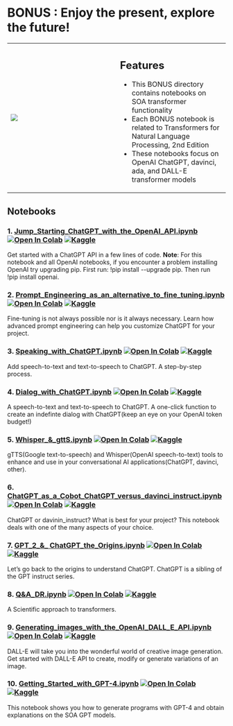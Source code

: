 # BONUS : Enjoy the present, explore the future!

<table class="noBorder">
  <tr>
    <td width="50%" height="50%"> 
      <img src="https://github.com/Denis2054/Transformers-for-NLP-2nd-Edition/blob/main/Bonus/Transformers.JPG">
    </td>
    <td valign="top">
      <H2>Features</H2>
      <ul>
      <li> This BONUS directory contains notebooks on SOA transformer functionality </li>
      <li> Each BONUS notebook is related to Transformers for Natural Language Processing, 2nd Edition </li>
      <li> These notebooks focus on OpenAI ChatGPT, davinci, ada, and DALL-E transformer models </li>
      </ul>
    </td>
  </tr>
 </table>
 
 ## Notebooks
 
### 1. [Jump_Starting_ChatGPT_with_the_OpenAI_API.ipynb](https://github.com/Denis2054/Transformers-for-NLP-2nd-Edition/blob/main/Bonus/Jump_Starting_ChatGPT_with_the_OpenAI_API.ipynb) [![Open In Colab](https://colab.research.google.com/assets/colab-badge.svg)](https://colab.research.google.com/github/Denis2054/Transformers-for-NLP-2nd-Edition/blob/main/Bonus/Jump_Starting_ChatGPT_with_the_OpenAI_API.ipynb) [![Kaggle](https://kaggle.com/static/images/open-in-kaggle.svg)](https://kaggle.com/kernels/welcome?src=https://github.com/Denis2054/Transformers-for-NLP-2nd-Edition/blob/main/Bonus/Jump_Starting_ChatGPT_with_the_OpenAI_API.ipynb)

Get started with a ChatGPT API in a few lines of code. **Note**: For this notebook and all OpenAI notebooks, if you encounter a problem installing OpenAI try upgrading pip. First run: !pip install --upgrade pip. Then run !pip install openai.


### 2. [Prompt_Engineering_as_an_alternative_to_fine_tuning.ipynb](https://github.com/Denis2054/Transformers-for-NLP-2nd-Edition/blob/main/Bonus/Prompt_Engineering_as_an_alternative_to_fine_tuning.ipynb) [![Open In Colab](https://colab.research.google.com/assets/colab-badge.svg)](https://colab.research.google.com/github/Denis2054/Transformers-for-NLP-2nd-Edition/blob/main/Bonus/Prompt_Engineering_as_an_alternative_to_fine_tuning.ipynb) [![Kaggle](https://kaggle.com/static/images/open-in-kaggle.svg)](https://kaggle.com/kernels/welcome?src=https://github.com/Denis2054/Transformers-for-NLP-2nd-Edition/blob/main/Bonus/Prompt_Engineering_as_an_alternative_to_fine_tuning.ipynb)

Fine-tuning is not always possible nor is it always necessary.
Learn how advanced prompt engineering can help you customize ChatGPT for your project.

### 3. [Speaking_with_ChatGPT.ipynb](https://github.com/Denis2054/Transformers-for-NLP-2nd-Edition/blob/main/Bonus/Speaking_with_ChatGPT.ipynb) [![Open In Colab](https://colab.research.google.com/assets/colab-badge.svg)](https://colab.research.google.com/github/Denis2054/Transformers-for-NLP-2nd-Edition/blob/main/Bonus/Speaking_with_ChatGPT.ipynb) [![Kaggle](https://kaggle.com/static/images/open-in-kaggle.svg)](https://kaggle.com/kernels/welcome?src=https://github.com/Denis2054/Transformers-for-NLP-2nd-Edition/blob/main/Bonus/Speaking_with_ChatGPT.ipynb)

Add speech-to-text and text-to-speech to ChatGPT. A step-by-step process.

### 4. [Dialog_with_ChatGPT.ipynb](https://github.com/Denis2054/Transformers-for-NLP-2nd-Edition/blob/main/Bonus/Dialog_with_ChatGPT.ipynb) [![Open In Colab](https://colab.research.google.com/assets/colab-badge.svg)](https://colab.research.google.com/github/Denis2054/Transformers-for-NLP-2nd-Edition/blob/main/Bonus/Dialog_with_ChatGPT.ipynb) [![Kaggle](https://kaggle.com/static/images/open-in-kaggle.svg)](https://kaggle.com/kernels/welcome?src=https://github.com/Denis2054/Transformers-for-NLP-2nd-Edition/blob/main/Bonus/Dialog_with_ChatGPT.ipynb)

A speech-to-text and text-to-speech to ChatGPT. A one-click function to create an indefinte dialog with ChatGPT(keep an eye on your OpenAI token budget!)

### 5. [Whisper_&_gttS.ipynb](https://github.com/Denis2054/Transformers-for-NLP-2nd-Edition/blob/main/Bonus/Whisper_%26_gttS.ipynb)  [![Open In Colab](https://colab.research.google.com/assets/colab-badge.svg)](https://colab.research.google.com/github/Denis2054/Transformers-for-NLP-2nd-Edition/blob/main/Bonus/Whisper_&_gttS.ipynb) [![Kaggle](https://kaggle.com/static/images/open-in-kaggle.svg)](https://kaggle.com/kernels/welcome?src=https://github.com/Denis2054/Transformers-for-NLP-2nd-Edition/blob/main/Bonus/Whisper_&_gttS.ipynb)

gTTS(Google text-to-speech) and Whisper(OpenAI speech-to-text) tools to enhance and use in your conversational AI applications(ChatGPT, davinci, other).


### 6. [ChatGPT_as_a_Cobot_ChatGPT_versus_davinci_instruct.ipynb](https://github.com/Denis2054/Transformers-for-NLP-2nd-Edition/blob/main/Bonus/ChatGPT_as_a_Cobot_ChatGPT_versus_davinci_instruct.ipynb) [![Open In Colab](https://colab.research.google.com/assets/colab-badge.svg)](https://colab.research.google.com/github/Denis2054/Transformers-for-NLP-2nd-Edition/blob/main/Bonus/ChatGPT_as_a_Cobot_ChatGPT_versus_davinci_instruct.ipynb) [![Kaggle](https://kaggle.com/static/images/open-in-kaggle.svg)](https://kaggle.com/kernels/welcome?src=https://github.com/Denis2054/Transformers-for-NLP-2nd-Edition/blob/main/Bonus/ChatGPT_as_a_Cobot_ChatGPT_versus_davinci_instruct.ipynb)

ChatGPT or davinin_instruct? What is best for your project? This notebook deals with one of the many aspects of your choice.

### 7. [GPT_2_&_ ChatGPT_the_Origins.ipynb](https://github.com/Denis2054/Transformers-for-NLP-2nd-Edition/blob/main/Bonus/GPT_2_%26_ChatGPT_the_Origins.ipynb) [![Open In Colab](https://colab.research.google.com/assets/colab-badge.svg)](https://colab.research.google.com/github/Denis2054/Transformers-for-NLP-2nd-Edition/blob/main/Bonus/GPT_2_&_ChatGPT_the_Origins.ipynb) [![Kaggle](https://kaggle.com/static/images/open-in-kaggle.svg)](https://kaggle.com/kernels/welcome?src=https://github.com/Denis2054/Transformers-for-NLP-2nd-Edition/blob/main/Bonus/GPT_2_&_ChatGPT_the_Origins.ipynb)

Let’s go back to the origins to understand ChatGPT. ChatGPT is a sibling of the GPT instruct series.

### 8. [Q&A_DR.ipynb](https://github.com/Denis2054/Transformers-for-NLP-2nd-Edition/blob/main/Bonus/Q%26A_DR.ipynb) [![Open In Colab](https://colab.research.google.com/assets/colab-badge.svg)](https://colab.research.google.com/github/Denis2054/Transformers-for-NLP-2nd-Edition/blob/main/Bonus/Q%26A_DR.ipynb) [![Kaggle](https://kaggle.com/static/images/open-in-kaggle.svg)](https://kaggle.com/kernels/welcome?src=https://github.com/Denis2054/Transformers-for-NLP-2nd-Edition/blob/main/Bonus/Q%26A_DR.ipynb)

A Scientific approach to transformers.

### 9. [Generating_images_with_the_OpenAI_DALL_E_API.ipynb](https://github.com/Denis2054/Transformers-for-NLP-2nd-Edition/blob/main/Bonus/Generating_images_with_the_OpenAI_DALL_E_API.ipynb) [![Open In Colab](https://colab.research.google.com/assets/colab-badge.svg)](https://colab.research.google.com/github/Denis2054/Transformers-for-NLP-2nd-Edition/blob/main/Bonus/Generating_images_with_the_OpenAI_DALL_E_API.ipynb) [![Kaggle](https://kaggle.com/static/images/open-in-kaggle.svg)](https://kaggle.com/kernels/welcome?src=https://github.com/Denis2054/Transformers-for-NLP-2nd-Edition/blob/main/Bonus/Generating_images_with_the_OpenAI_DALL_E_API.ipynb)

DALL-E will take you into the wonderful world of creative image generation. Get started with DALL-E API to create, modify or generate variations of an image.

### 10. [Getting_Started_with_GPT-4.ipynb](https://github.com/Denis2054/Transformers-for-NLP-2nd-Edition/blob/main/Bonus/Getting_Started_with_GPT-4.ipynb) [![Open In Colab](https://colab.research.google.com/assets/colab-badge.svg)](https://colab.research.google.com/github/Denis2054/Transformers-for-NLP-2nd-Edition/blob/main/Bonus/Getting_Started_with_GPT-4.ipynb) [![Kaggle](https://kaggle.com/static/images/open-in-kaggle.svg)](https://kaggle.com/kernels/welcome?src=https://github.com/Denis2054/Transformers-for-NLP-2nd-Edition/blob/main/Bonus/Getting_Started_with_GPT-4.ipynb)

This notebook shows you how to generate programs with GPT-4 and obtain explanations on the SOA GPT models.
